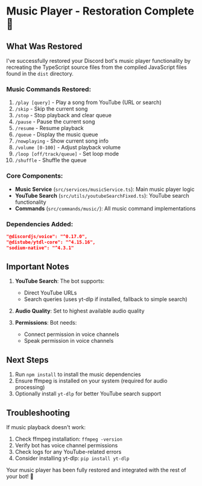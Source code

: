 # Music Player - Restoration Complete 🎵

## What Was Restored

I've successfully restored your Discord bot's music player functionality by recreating the TypeScript source files from the compiled JavaScript files found in the `dist` directory.

### Music Commands Restored:
1. `/play [query]` - Play a song from YouTube (URL or search)
2. `/skip` - Skip the current song
3. `/stop` - Stop playback and clear queue
4. `/pause` - Pause the current song
5. `/resume` - Resume playback
6. `/queue` - Display the music queue
7. `/nowplaying` - Show current song info
8. `/volume [0-100]` - Adjust playback volume
9. `/loop [off/track/queue]` - Set loop mode
10. `/shuffle` - Shuffle the queue

### Core Components:
- **Music Service** (`src/services/musicService.ts`): Main music player logic
- **YouTube Search** (`src/utils/youtubeSearchFixed.ts`): YouTube search functionality
- **Commands** (`src/commands/music/`): All music command implementations

### Dependencies Added:
```json
"@discordjs/voice": "^0.17.0",
"@distube/ytdl-core": "^4.15.16",
"sodium-native": "^4.3.1"
```

## Important Notes

1. **YouTube Search**: The bot supports:
   - Direct YouTube URLs
   - Search queries (uses yt-dlp if installed, fallback to simple search)

2. **Audio Quality**: Set to highest available audio quality

3. **Permissions**: Bot needs:
   - Connect permission in voice channels
   - Speak permission in voice channels

## Next Steps

1. Run `npm install` to install the music dependencies
2. Ensure ffmpeg is installed on your system (required for audio processing)
3. Optionally install `yt-dlp` for better YouTube search support

## Troubleshooting

If music playback doesn't work:
1. Check ffmpeg installation: `ffmpeg -version`
2. Verify bot has voice channel permissions
3. Check logs for any YouTube-related errors
4. Consider installing yt-dlp: `pip install yt-dlp`

Your music player has been fully restored and integrated with the rest of your bot! 🎉
